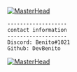 
[![MasterHead](https://cdn.discordapp.com/attachments/706579627534974986/982102743403618304/286399719094211.png)](https://rishavchanda.io)
```console
-------------------
contact information
-------------------
Discord: Benito#1021
Github: DevBenito
```
[![MasterHead](https://media.discordapp.net/attachments/706579627534974986/982098962532151296/AH.png)](https://rishavchanda.io)
 
